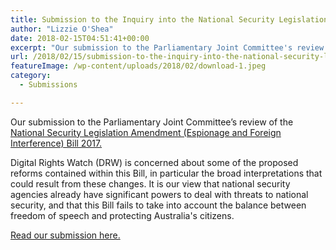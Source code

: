 ```yaml
---
title: Submission to the Inquiry into the National Security Legislation Amendment (Espionage and Foreign Interference) Bill 2017
author: "Lizzie O'Shea"
date: 2018-02-15T04:51:41+00:00
excerpt: "Our submission to the Parliamentary Joint Committee's review of the National Security Legislation Amendment (Espionage and Foreign Interference) Bill 2017."
url: /2018/02/15/submission-to-the-inquiry-into-the-national-security-legislation-amendment-espionage-and-foreign-interference-bill-2017/
featureImage: /wp-content/uploads/2018/02/download-1.jpeg
category:
  - Submissions

---
```

Our submission to the Parliamentary Joint Committee&#8217;s review of the [National Security Legislation Amendment (Espionage and Foreign Interference) Bill 2017.][1]

<span style="font-weight: 400;">Digital Rights Watch (DRW) is concerned about some of the proposed reforms contained within this Bill, in particular the broad interpretations that could result from these changes. It is our view that national security agencies already have significant powers to deal with threats to national security, and that this Bill fails to take into account the balance between freedom of speech and protecting Australia's citizens.</span>

[Read our submission here.][2]

 [1]: https://www.aph.gov.au/Parliamentary_Business/Committees/Joint/Intelligence_and_Security/EspionageFInterference
 [2]: /wp-content/uploads/2018/02/Submission-to-the-Inquiry-into-the-National-Security-Legislation-Amendment-Espionage-and-Foreign-Interference-Bill-2017.pdf
